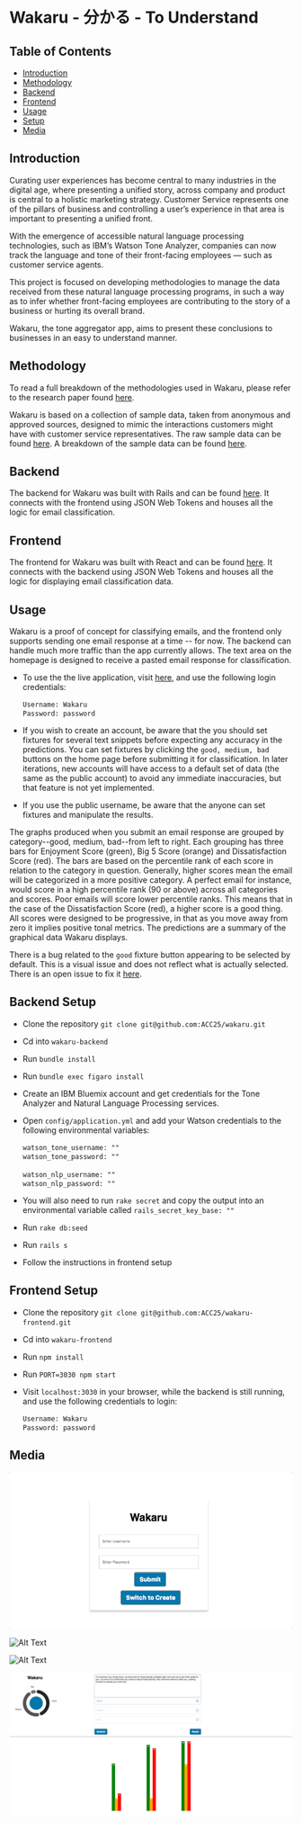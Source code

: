 # Wakaru - 分かる - To Understand

## Table of Contents

+ [Introduction](#introduction)
+ [Methodology](#methodology)
+ [Backend](#backend)
+ [Frontend](#frontend)
+ [Usage](#usage)
+ [Setup](#backend-setup)
+ [Media](#media)

## Introduction

Curating user experiences has become central to many industries in the digital age, where presenting a unified story, across company and product is central to a holistic marketing strategy. Customer Service represents one of the pillars of business and controlling a user’s experience in that area is important to presenting a unified front.

With the emergence of accessible natural language processing technologies, such as IBM’s Watson Tone Analyzer, companies can now track the language and tone of their front-facing employees — such as customer service agents.

This project is focused on developing methodologies to manage the data received from these natural language processing programs, in such a way as to infer whether front-facing employees are contributing to the story of a business or hurting its overall brand.

Wakaru, the tone aggregator app, aims to present these conclusions to businesses in an easy to understand manner.  

## Methodology

To read a full breakdown of the methodologies used in Wakaru, please refer to the research paper found [here](https://github.com/ACC25/wakaru/blob/master/wakaru_paper.docx).

Wakaru is based on a collection of sample data, taken from anonymous and approved sources, designed to mimic the interactions customers might have with customer service representatives. The raw sample data can be found [here](https://github.com/ACC25/wakaru/tree/master/source_emails). A breakdown of the sample data can be found [here](https://github.com/ACC25/wakaru/blob/master/source_emails/interactions.md).

## Backend

The backend for Wakaru was built with Rails and can be found [here](https://github.com/ACC25/wakaru-backend). It connects with the frontend using JSON Web Tokens and houses all the logic for email classification.

## Frontend

The frontend for Wakaru was built with React and can be found [here](https://github.com/ACC25/wakaru-frontend). It connects with the backend using JSON Web Tokens and houses all the logic for displaying email classification data.

## Usage

Wakaru is a proof of concept for classifying emails, and the frontend only supports sending one email response at a time -- for now. The backend can handle much more traffic than the app currently allows. The text area on the homepage is designed to receive a pasted email response for classification.

+ To use the the live application, visit [here](https://wakaru.herokuapp.com), and use the following login credentials:

    ```text
    Username: Wakaru
    Password: password
    ```

+ If you wish to create an account, be aware that the you should set fixtures for several text snippets before expecting any accuracy in the predictions. You can set fixtures by clicking the `good, medium, bad` buttons on the home page before submitting it for classification. In later iterations, new accounts will have access to a default set of data (the same as the public account) to avoid any immediate inaccuracies, but that feature is not yet implemented.

+ If you use the public username, be aware that the anyone can set fixtures and manipulate the results.

The graphs produced when you submit an email response are grouped by category--good, medium, bad--from left to right. Each grouping has three bars for Enjoyment Score (green), Big 5 Score (orange) and Dissatisfaction Score (red). The bars are based on the percentile rank of each score in relation to the category in question. Generally, higher scores mean the email will be categorized in a more positive category. A perfect email for instance, would score in a high percentile rank (90 or above) across all categories and scores. Poor emails will score lower percentile ranks. This means that in the case of the Dissatisfaction Score (red), a higher score is a good thing. All scores were designed to be progressive, in that as you move away from zero it implies positive tonal metrics. The predictions are a summary of the graphical data Wakaru displays. 

There is a bug related to the `good` fixture button appearing to be selected by default. This is a visual issue and does not reflect what is actually selected. There is an open issue to fix it [here](https://github.com/mu29/react-radio-buttons/issues/11).

## Backend Setup

+ Clone the repository `git clone git@github.com:ACC25/wakaru.git`
+ Cd into `wakaru-backend`
+ Run `bundle install`
+ Run `bundle exec figaro install`
+ Create an IBM Bluemix account and get credentials for the Tone Analyzer and Natural Language Processing services.
+ Open `config/application.yml` and add your Watson credentials to the following environmental variables:

    ```text
    watson_tone_username: ""
    watson_tone_password: ""

    watson_nlp_username: ""
    watson_nlp_password: ""
    ```
+ You will also need to run `rake secret` and copy the output into an environmental variable called `rails_secret_key_base: ""`
+ Run `rake db:seed`
+ Run `rails s`
+ Follow the instructions in frontend setup

## Frontend Setup

+ Clone the repository `git clone git@github.com:ACC25/wakaru-frontend.git`
+ Cd into `wakaru-frontend`
+ Run `npm install`
+ Run `PORT=3030 npm start`
+ Visit `localhost:3030` in your browser, while the backend is still running, and use the following credentials to login:

    ```text
    Username: Wakaru
    Password: password
    ```
    
## Media

![Alt Text](https://github.com/ACC25/wakaru/blob/master/media/login.gif)

![Alt Text](https://github.com/ACC25/wakaru/blob/master/media/submit.gif)

![Alt Text](https://github.com/ACC25/wakaru/blob/master/media/fixture.gif)

![Alt Text](https://github.com/ACC25/wakaru/blob/master/media/overall.jpeg)
